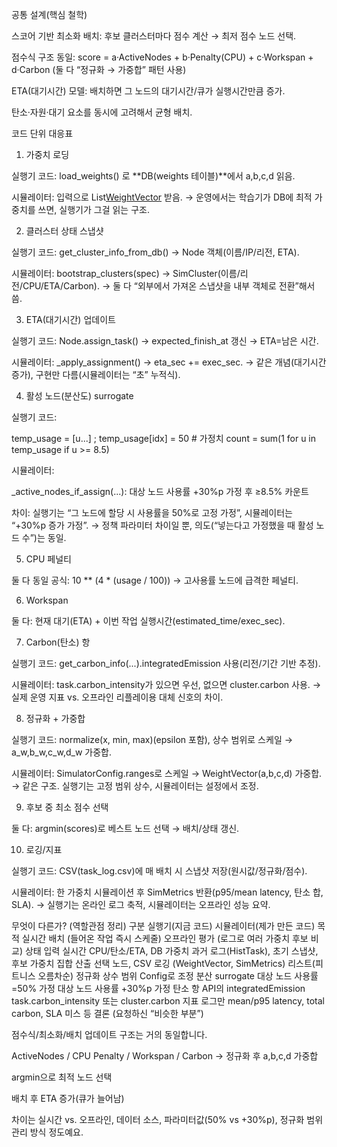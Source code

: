 공통 설계(핵심 철학)

스코어 기반 최소화 배치: 후보 클러스터마다 점수 계산 → 최저 점수 노드 선택.

점수식 구조 동일:
score = a·ActiveNodes + b·Penalty(CPU) + c·Workspan + d·Carbon
(둘 다 “정규화 → 가중합” 패턴 사용)

ETA(대기시간) 모델: 배치하면 그 노드의 대기시간/큐가 실행시간만큼 증가.

탄소·자원·대기 요소를 동시에 고려해서 균형 배치.

코드 단위 대응표
1) 가중치 로딩

실행기 코드: load_weights() 로 **DB(weights 테이블)**에서 a,b,c,d 읽음.

시뮬레이터: 입력으로 List[WeightVector](개체군) 받음.
→ 운영에서는 학습기가 DB에 최적 가중치를 쓰면, 실행기가 그걸 읽는 구조.

2) 클러스터 상태 스냅샷

실행기 코드: get_cluster_info_from_db() → Node 객체(이름/IP/리전, ETA).

시뮬레이터: bootstrap_clusters(spec) → SimCluster(이름/리전/CPU/ETA/Carbon).
→ 둘 다 “외부에서 가져온 스냅샷을 내부 객체로 전환”해서 씀.

3) ETA(대기시간) 업데이트

실행기 코드: Node.assign_task() → expected_finish_at 갱신 → ETA=남은 시간.

시뮬레이터: _apply_assignment() → eta_sec += exec_sec.
→ 같은 개념(대기시간 증가), 구현만 다름(시뮬레이터는 “초” 누적식).

4) 활성 노드(분산도) surrogate

실행기 코드:

temp_usage = [u...] ; temp_usage[idx] = 50  # 가정치
count = sum(1 for u in temp_usage if u >= 8.5)


시뮬레이터:

_active_nodes_if_assign(...): 대상 노드 사용률 +30%p 가정 후 ≥8.5% 카운트


차이: 실행기는 “그 노드에 할당 시 사용률을 50%로 고정 가정”, 시뮬레이터는 “+30%p 증가 가정”.
→ 정책 파라미터 차이일 뿐, 의도(“넣는다고 가정했을 때 활성 노드 수”)는 동일.

5) CPU 페널티

둘 다 동일 공식: 10 ** (4 * (usage / 100))
→ 고사용률 노드에 급격한 페널티.

6) Workspan

둘 다: 현재 대기(ETA) + 이번 작업 실행시간(estimated_time/exec_sec).

7) Carbon(탄소) 항

실행기 코드: get_carbon_info(...).integratedEmission 사용(리전/기간 기반 추정).

시뮬레이터: task.carbon_intensity가 있으면 우선, 없으면 cluster.carbon 사용.
→ 실제 운영 지표 vs. 오프라인 리플레이용 대체 신호의 차이.

8) 정규화 + 가중합

실행기 코드: normalize(x, min, max)(epsilon 포함), 상수 범위로 스케일 → a_w,b_w,c_w,d_w 가중합.

시뮬레이터: SimulatorConfig.ranges로 스케일 → WeightVector(a,b,c,d) 가중합.
→ 같은 구조. 실행기는 고정 범위 상수, 시뮬레이터는 설정에서 조정.

9) 후보 중 최소 점수 선택

둘 다: argmin(scores)로 베스트 노드 선택 → 배치/상태 갱신.

10) 로깅/지표

실행기 코드: CSV(task_log.csv)에 매 배치 시 스냅샷 저장(원시값/정규화/점수).

시뮬레이터: 한 가중치 시뮬레이션 후 SimMetrics 반환(p95/mean latency, 탄소 합, SLA).
→ 실행기는 온라인 로그 축적, 시뮬레이터는 오프라인 성능 요약.

무엇이 다른가? (역할관점 정리)
구분   실행기(지금 코드)   시뮬레이터(제가 만든 코드)
목적   실시간 배치 (들어온 작업 즉시 스케줄)   오프라인 평가 (로그로 여러 가중치 후보 비교)
상태 입력   실시간 CPU/탄소/ETA, DB 가중치   과거 로그(HistTask), 초기 스냅샷, 후보 가중치 집합
산출   선택 노드, CSV 로깅   (WeightVector, SimMetrics) 리스트(피트니스 오름차순)
정규화   상수 범위   Config로 조정
분산 surrogate   대상 노드 사용률=50% 가정   대상 노드 사용률 +30%p 가정
탄소 항   API의 integratedEmission   task.carbon_intensity 또는 cluster.carbon
지표   로그만   mean/p95 latency, total carbon, SLA 미스 등
결론 (요청하신 “비슷한 부분”)

점수식/최소화/배치 업데이트 구조는 거의 동일합니다.

ActiveNodes / CPU Penalty / Workspan / Carbon → 정규화 후 a,b,c,d 가중합

argmin으로 최적 노드 선택

배치 후 ETA 증가(큐가 늘어남)

차이는 실시간 vs. 오프라인, 데이터 소스, 파라미터값(50% vs +30%p), 정규화 범위 관리 방식 정도예요.
